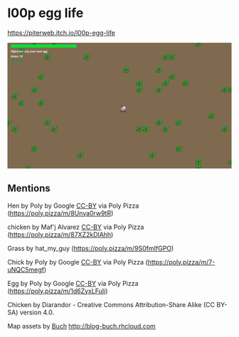 # l00p egg life
https://piterweb.itch.io/l00p-egg-life

![game screenshot](./screenshot.png)
## Mentions

Hen by Poly by Google [CC-BY](https://creativecommons.org/licenses/by/3.0/) via Poly Pizza (https://poly.pizza/m/8Unya0rw9tR)

chicken by Maf'j Alvarez [CC-BY](https://creativecommons.org/licenses/by/3.0/) via Poly Pizza (https://poly.pizza/m/87XZ2kDlAhh)

Grass by hat_my_guy (https://poly.pizza/m/9S0fmIfGPO)

Chick by Poly by Google [CC-BY](https://creativecommons.org/licenses/by/3.0/) via Poly Pizza (https://poly.pizza/m/7-uNQC5megf)

Egg by Poly by Google [CC-BY](https://creativecommons.org/licenses/by/3.0/) via Poly Pizza (https://poly.pizza/m/1d6ZyxLFuIi)

Chicken by Diarandor - Creative Commons Attribution-Share Alike (CC BY-SA) version 4.0.

Map assets by [Buch](https://opengameart.org/users/buch) http://blog-buch.rhcloud.com
